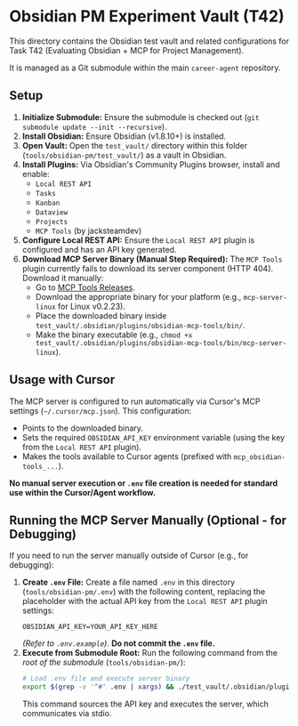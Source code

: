 # Obsidian PM Experiment Vault (T42)

This directory contains the Obsidian test vault and related configurations for Task T42 (Evaluating Obsidian + MCP for Project Management).

It is managed as a Git submodule within the main `career-agent` repository.

## Setup

1.  **Initialize Submodule:** Ensure the submodule is checked out (`git submodule update --init --recursive`).
2.  **Install Obsidian:** Ensure Obsidian (v1.8.10+) is installed.
3.  **Open Vault:** Open the `test_vault/` directory within this folder (`tools/obsidian-pm/test_vault/`) as a vault in Obsidian.
4.  **Install Plugins:** Via Obsidian's Community Plugins browser, install and enable:
    *   `Local REST API`
    *   `Tasks`
    *   `Kanban`
    *   `Dataview`
    *   `Projects`
    *   `MCP Tools` (by jacksteamdev)
5.  **Configure Local REST API:** Ensure the `Local REST API` plugin is configured and has an API key generated.
6.  **Download MCP Server Binary (Manual Step Required):** The `MCP Tools` plugin currently fails to download its server component (HTTP 404). Download it manually:
    *   Go to [MCP Tools Releases](https://github.com/jacksteamdev/obsidian-mcp-tools/releases).
    *   Download the appropriate binary for your platform (e.g., `mcp-server-linux` for Linux v0.2.23).
    *   Place the downloaded binary inside `test_vault/.obsidian/plugins/obsidian-mcp-tools/bin/`.
    *   Make the binary executable (e.g., `chmod +x test_vault/.obsidian/plugins/obsidian-mcp-tools/bin/mcp-server-linux`).

## Usage with Cursor

The MCP server is configured to run automatically via Cursor's MCP settings (`~/.cursor/mcp.json`). This configuration:
- Points to the downloaded binary.
- Sets the required `OBSIDIAN_API_KEY` environment variable (using the key from the `Local REST API` plugin).
- Makes the tools available to Cursor agents (prefixed with `mcp_obsidian-tools_...`).

**No manual server execution or `.env` file creation is needed for standard use within the Cursor/Agent workflow.**

## Running the MCP Server Manually (Optional - for Debugging)

If you need to run the server manually outside of Cursor (e.g., for debugging):

1.  **Create `.env` File:** Create a file named `.env` in this directory (`tools/obsidian-pm/.env`) with the following content, replacing the placeholder with the actual API key from the `Local REST API` plugin settings:
    ```
    OBSIDIAN_API_KEY=YOUR_API_KEY_HERE
    ```
    *(Refer to `.env.example`)*. **Do not commit the `.env` file.**
2.  **Execute from Submodule Root:** Run the following command from the *root of the submodule* (`tools/obsidian-pm/`):
    ```bash
    # Load .env file and execute server binary
    export $(grep -v '^#' .env | xargs) && ./test_vault/.obsidian/plugins/obsidian-mcp-tools/bin/mcp-server-linux
    ```
    This command sources the API key and executes the server, which communicates via stdio.
